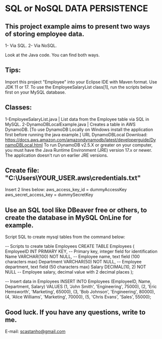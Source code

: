 # SQL or NoSQL DATA PERSISTENCE

## This project example aims to present two ways of storing employee data.

1- Via SQL.
2- Via NoSQL.

Look at the Java code. You can find both ways.

## Tips:
Import this project "Employee" into your Eclipse IDE with Maven format. Use JDK 11 or 17.
To use the EmployeeSalaryList class[1], run the scripts below first on your MySQL database. 

## Classes: 
1-EmployeeSalaryList.java | List data from the Employee table via SQL in MySQL.
2-DynamoDBLocalExample.java | Creates a table in AWS DynamoDB.
[To use DynamoDB Locally on Windows install the application first before running the java example.]
URL DynamoDBLocal Download:  https://docs.aws.amazon.com/amazondynamodb/latest/developerguide/DynamoDBLocal.html
To run DynamoDB v2.5.X or greater on your computer, you must have the Java Runtime Environment (JRE) version 17.x or newer. 
The application doesn't run on earlier JRE versions.

## Create file: "C:\Users\YOUR_USER\.aws\credentials.txt"
Insert 2 lines below:
aws_access_key_id = dummyAccessKey
aws_secret_access_key = dummySecretKey


## Use an SQL tool like DBeaver free or others, to create the database in MySQL OnLine for example.
Script SQL to create mysql tables from the command below:

-- Scripts to create table Employees
CREATE TABLE Employees (
    EmployeeID INT PRIMARY KEY, -- Primary key, integer field for identification
    Name VARCHAR(100) NOT NULL, -- Employee name, text field (100 characters max)
    Department VARCHAR(50) NOT NULL, -- Employee department, text field (50 characters max)
    Salary DECIMAL(10, 2) NOT NULL -- Employee salary, decimal value with 2 decimal places
);

-- Insert data in Employees
INSERT INTO Employees (EmployeeID, Name, Department, Salary)
VALUES 
(1, 'John Smith', 'Engineering', 75000),
(2, 'Eric Hemsworth', 'Marketing', 65000),
(3, 'Bob Johnson', 'Engineering', 80000),
(4, 'Alice Williams', 'Marketing', 70000),
(5, 'Chris Evans', 'Sales', 55000);

## Good luck. If you have any questions, write to me.
E-mail: scastanho@gmail.com



